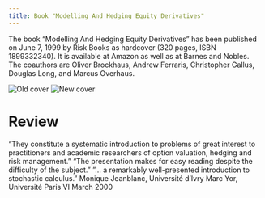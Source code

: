 ```yaml
---
title: Book "Modelling And Hedging Equity Derivatives"
---
```


The book “Modelling And Hedging Equity Derivatives” has been published on June 7, 1999 by Risk Books as
hardcover (320 pages, ISBN 1899332340). It is available at Amazon as well as at Barnes and Nobles. The
coauthors are Oliver Brockhaus, Andrew Ferraris, Christopher Gallus, Douglas Long, and Marcus Overhaus.

![Old cover](https://encrypted-tbn1.gstatic.com/images?q=tbn:ANd9GcTayIqSB4djaPhvwebtrubSjPgWPElr5PrL-v6hhP_Ec6FvKdYu)
![New cover](https://images-na.ssl-images-amazon.com/images/I/41TEa-SIi%2BL._SX340_BO1,204,203,200_.jpg)

# Review

“They constitute a systematic introduction to problems of great interest to practitioners and academic
researchers of option valuation, hedging and risk management.” “The presentation makes for easy reading
despite the difficulty of the subject.” ”… a remarkably well-presented introduction to stochastic calculus.”
Monique Jeanblanc, Université d’Ivry Marc Yor, Université Paris VI March 2000
